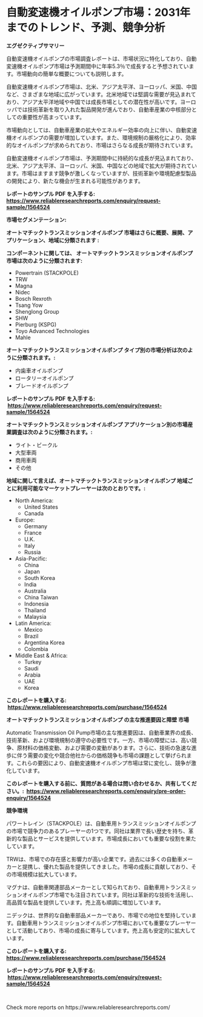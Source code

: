 <p><h1>自動変速機オイルポンプ市場：2031年までのトレンド、予測、競争分析</h1></p><p><strong>エグゼクティブサマリー</strong></p>
<p><p>自動変速機オイルポンプの市場調査レポートは、市場状況に特化しており、自動変速機オイルポンプ市場は予測期間中に年率5.3％で成長すると予想されています。市場動向の簡単な概要についても説明します。</p><p>自動変速機オイルポンプ市場は、北米、アジア太平洋、ヨーロッパ、米国、中国など、さまざまな地域に広がっています。北米地域では堅調な需要が見込まれており、アジア太平洋地域や中国では成長市場としての潜在性が高いです。ヨーロッパでは技術革新を取り入れた製品開発が進んでおり、自動車産業の中核部分としての重要性が高まっています。</p><p>市場動向としては、自動車産業の拡大やエネルギー効率の向上に伴い、自動変速機オイルポンプの需要が増加しています。また、環境規制の厳格化により、効率的なオイルポンプが求められており、市場はさらなる成長が期待されています。</p><p>自動変速機オイルポンプ市場は、予測期間中に持続的な成長が見込まれており、北米、アジア太平洋、ヨーロッパ、米国、中国などの地域で拡大が期待されています。市場はますます競争が激しくなっていますが、技術革新や環境配慮型製品の開発により、新たな機会が生まれる可能性があります。</p></p>
<p><strong>レポートのサンプル PDF を入手する: <a href="https://www.reliableresearchreports.com/enquiry/request-sample/1564524">https://www.reliableresearchreports.com/enquiry/request-sample/1564524</a></strong></p>
<p><strong>市場セグメンテーション:</strong></p>
<p><strong> オートマチックトランスミッションオイルポンプ 市場はさらに概要、展開、アプリケーション、地域に分類されます :</strong></p>
<p><strong>コンポーネントに関しては、 オートマチックトランスミッションオイルポンプ 市場は次のように分類されます: &nbsp;</strong></p>
<p><ul><li>Powertrain (STACKPOLE)</li><li>TRW</li><li>Magna</li><li>Nidec</li><li>Bosch Rexroth</li><li>Tsang Yow</li><li>Shenglong Group</li><li>SHW</li><li>Pierburg (KSPG)</li><li>Toyo Advanced Technologies</li><li>Mahle</li></ul></p>
<p><strong> オートマチックトランスミッションオイルポンプ タイプ別の市場分析は次のように分類されます。:</strong></p>
<p><ul><li>内歯車オイルポンプ</li><li>ロータリーオイルポンプ</li><li>ブレードオイルポンプ</li></ul></p>
<p><strong>レポートのサンプル PDF を入手する: &nbsp;<a href="https://www.reliableresearchreports.com/enquiry/request-sample/1564524">https://www.reliableresearchreports.com/enquiry/request-sample/1564524</a></strong></p>
<p><strong> オートマチックトランスミッションオイルポンプ アプリケーション別の市場産業調査は次のように分類されます。:</strong></p>
<p><ul><li>ライト・ビークル</li><li>大型車両</li><li>商用車両</li><li>その他</li></ul></p>
<p><strong>地域に関して言えば、オートマチックトランスミッションオイルポンプ 地域ごとに利用可能なマーケットプレーヤーは次のとおりです。:</strong></p>
<p><ul>
    <li>
        North America:
        <ul>
            <li>United States</li>
            <li>Canada</li>
        </ul>
    </li>
    <li>
        Europe:
        <ul>
            <li>Germany</li>
            <li>France</li>
            <li>U.K.</li>
            <li>Italy</li>
            <li>Russia</li>
        </ul>
    </li>
    <li>
        Asia-Pacific:
        <ul>
            <li>China</li>
            <li>Japan</li>
            <li>South Korea</li>
            <li>India</li>
            <li>Australia</li>
            <li>China Taiwan</li>
            <li>Indonesia</li>
            <li>Thailand</li>
            <li>Malaysia</li>
        </ul>
    </li>
    <li>
        Latin America:
        <ul>
            <li>Mexico</li>
            <li>Brazil</li>
            <li>Argentina Korea</li>
            <li>Colombia</li>
        </ul>
    </li>
    <li>
        Middle East & Africa:
        <ul>
            <li>Turkey</li>
            <li>Saudi</li>
            <li>Arabia</li>
            <li>UAE</li>
            <li>Korea</li>
        </ul>
    </li>
    </ul></p>
<p><strong>このレポートを購入する: &nbsp;<a href="https://www.reliableresearchreports.com/purchase/1564524">https://www.reliableresearchreports.com/purchase/1564524</a></strong></p>
<p><strong>オートマチックトランスミッションオイルポンプ の主な推進要因と障壁 市場</strong></p>
<p><p>Automatic Transmission Oil Pump市場の主な推進要因は、自動車業界の成長、技術革新、および環境規制の遵守の必要性です。一方、市場の障壁には、高い競争、原材料の価格変動、および需要の変動があります。さらに、技術の急速な進歩に伴う需要の変化や競合他社からの価格競争も市場の課題として挙げられます。これらの要因により、自動変速機オイルポンプ市場は常に変化し、競争が激化しています。</p></p>
<p><strong>このレポートを購入する前に、質問がある場合は問い合わせるか、共有してください。:&nbsp; <a href="https://www.reliableresearchreports.com/enquiry/pre-order-enquiry/1564524">https://www.reliableresearchreports.com/enquiry/pre-order-enquiry/1564524</a></strong></p>
<p><strong>競争環境</strong></p>
<p><p>パワートレイン（STACKPOLE）は、自動車用トランスミッションオイルポンプの市場で競争力のあるプレーヤーの1つです。同社は業界で長い歴史を持ち、革新的な製品とサービスを提供しています。市場成長においても重要な役割を果たしています。</p><p>TRWは、市場での存在感と影響力が高い企業です。過去には多くの自動車メーカーと提携し、優れた製品を提供してきました。市場の成長に貢献しており、その市場規模は拡大しています。</p><p>マグナは、自動車関連部品メーカーとして知られており、自動車用トランスミッションオイルポンプ市場でも注目されています。同社は革新的な技術を活用し、高品質な製品を提供しています。売上高も順調に増加しています。</p><p>ニデックは、世界的な自動車部品メーカーであり、市場での地位を堅持しています。自動車用トランスミッションオイルポンプ市場においても重要なプレーヤーとして活動しており、市場の成長に寄与しています。売上高も安定的に拡大しています。</p></p>
<p><strong>このレポートを購入する: &nbsp; <a href="https://www.reliableresearchreports.com/purchase/1564524">https://www.reliableresearchreports.com/purchase/1564524</a></strong></p>
<p><strong>レポートのサンプル PDF を入手する: &nbsp;<a href="https://www.reliableresearchreports.com/enquiry/request-sample/1564524">https://www.reliableresearchreports.com/enquiry/request-sample/1564524</a></strong><strong></strong></p>
<p>&nbsp;</p>
<p>Check more reports on https://www.reliableresearchreports.com/</p>
